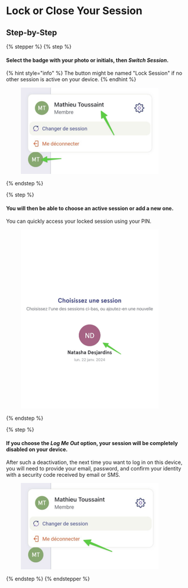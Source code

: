# Lock or Close Your Session

## Step-by-Step

{% stepper %}
{% step %}
#### Select the badge with your photo or initials, then _Switch Session_.

{% hint style="info" %}
The button might be named "Lock Session" if no other session is active on your device.
{% endhint %}

<div align="left"><figure><img src="../../.gitbook/assets/basculer-de-session-sur-un-appareil-partage - Step 2.jpeg" alt="" width="375"><figcaption></figcaption></figure></div>
{% endstep %}

{% step %}
#### You will then be able to choose an active session or add a new one.

You can quickly access your locked session using your PIN.

<div align="left"><figure><img src="../../.gitbook/assets/basculer-de-session-sur-un-appareil-partage - Step 3.jpeg" alt="" width="375"><figcaption></figcaption></figure></div>
{% endstep %}

{% step %}
#### If you choose the _Log Me Out_ option, your session will be completely disabled on your device.

After such a deactivation, the next time you want to log in on this device, you will need to provide your email, password, and confirm your identity with a security code received by email or SMS.

<div align="left"><figure><img src="../../.gitbook/assets/basculer-de-session-sur-un-appareil-partage - Step 4.jpeg" alt="" width="375"><figcaption></figcaption></figure></div>
{% endstep %}
{% endstepper %}
